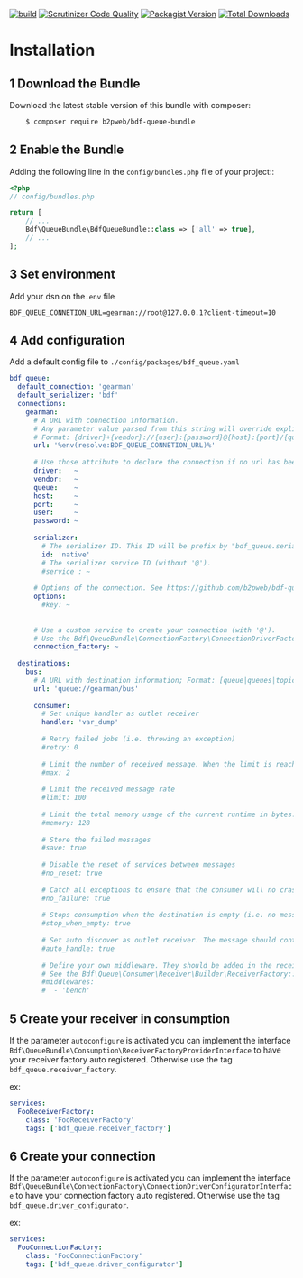 
[![build](https://github.com/b2pweb/bdf-queue-bundle/actions/workflows/php.yml/badge.svg)](https://github.com/b2pweb/bdf-queue-bundle/actions/workflows/php.yml)
[![Scrutinizer Code Quality](https://scrutinizer-ci.com/g/b2pweb/bdf-queue-bundle/badges/quality-score.png?b=master)](https://scrutinizer-ci.com/g/b2pweb/bdf-queue-bundle/?branch=master)
[![Packagist Version](https://img.shields.io/packagist/v/b2pweb/bdf-queue-bundle.svg)](https://packagist.org/packages/b2pweb/bdf-queue-bundle)
[![Total Downloads](https://img.shields.io/packagist/dt/b2pweb/bdf-queue-bundle.svg)](https://packagist.org/packages/b2pweb/bdf-queue-bundle)

Installation
============

1 Download the Bundle
---------------------

Download the latest stable version of this bundle with composer:

```bash
    $ composer require b2pweb/bdf-queue-bundle
```

2 Enable the Bundle
-------------------

Adding the following line in the ``config/bundles.php`` file of your project::

```php
<?php
// config/bundles.php

return [
    // ...
    Bdf\QueueBundle\BdfQueueBundle::class => ['all' => true],
    // ...
];
```

3 Set environment
-----------------

Add your dsn on the`.env` file

```
BDF_QUEUE_CONNETION_URL=gearman://root@127.0.0.1?client-timeout=10
```

4 Add configuration
-------------------

Add a default config file to `./config/packages/bdf_queue.yaml`

```yaml
bdf_queue:
  default_connection: 'gearman'
  default_serializer: 'bdf'
  connections:
    gearman:
      # A URL with connection information. 
      # Any parameter value parsed from this string will override explicitly set parameters. 
      # Format: {driver}+{vendor}://{user}:{password}@{host}:{port}/{queue}?{option}=value
      url: '%env(resolve:BDF_QUEUE_CONNETION_URL)%'
      
      # Use those attribute to declare the connection if no url has been provided.
      driver:   ~
      vendor:   ~
      queue:    ~
      host:     ~
      port:     ~
      user:     ~
      password: ~
    
      serializer:
        # The serializer ID. This ID will be prefix by "bdf_queue.serializer". Defined values: native, bdf, bdf_json.
        id: 'native'
        # The serializer service ID (without '@').
        #service : ~
        
      # Options of the connection. See https://github.com/b2pweb/bdf-queue for the list of available options.
      options:
        #key: ~ 
  
      
      # Use a custom service to create your connection (with '@').
      # Use the Bdf\QueueBundle\ConnectionFactory\ConnectionDriverFactory::createDriver() by default.
      connection_factory: ~
      
  destinations:
    bus:
      # A URL with destination information; Format: [queue|queues|topic]://{connection}/{queue}
      url: 'queue://gearman/bus'
      
      consumer:
        # Set unique handler as outlet receiver
        handler: 'var_dump'
        
        # Retry failed jobs (i.e. throwing an exception)
        #retry: 0
        
        # Limit the number of received message. When the limit is reached, the consumer is stopped
        #max: 2
        
        # Limit the received message rate
        #limit: 100
        
        # Limit the total memory usage of the current runtime in bytes. When the limit is reached, the consumer is stopped
        #memory: 128
        
        # Store the failed messages
        #save: true
        
        # Disable the reset of services between messages
        #no_reset: true
        
        # Catch all exceptions to ensure that the consumer will no crash (and will silently fail)
        #no_failure: true
        
        # Stops consumption when the destination is empty (i.e. no messages are received during the waiting duration)
        #stop_when_empty: true
        
        # Set auto discover as outlet receiver. The message should contain target hint.
        #auto_handle: true
        
        # Define your own middleware. They should be added in the receiver factory.
        # See the Bdf\Queue\Consumer\Receiver\Builder\ReceiverFactory::addFactory()
        #middlewares:
        #  - 'bench'
```


5 Create your receiver in consumption
-------------------------------------

If the parameter `autoconfigure` is activated you can implement the interface `Bdf\QueueBundle\Consumption\ReceiverFactoryProviderInterface`
to have your receiver factory auto registered. Otherwise use the tag `bdf_queue.receiver_factory`.

ex:
```yaml
services:
  FooReceiverFactory:
    class: 'FooReceiverFactory'
    tags: ['bdf_queue.receiver_factory']
```


6 Create your connection
------------------------

If the parameter `autoconfigure` is activated you can implement the interface `Bdf\QueueBundle\ConnectionFactory\ConnectionDriverConfiguratorInterface`
to have your connection factory auto registered. Otherwise use the tag `bdf_queue.driver_configurator`.

ex:
```yaml
services:
  FooConnectionFactory:
    class: 'FooConnectionFactory'
    tags: ['bdf_queue.driver_configurator']
```
